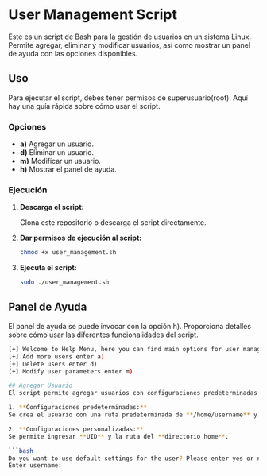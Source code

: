 # User Management Script

Este es un script de Bash para la gestión de usuarios en un sistema Linux. Permite agregar, eliminar y modificar usuarios, así como mostrar un panel de ayuda con las opciones disponibles.

## Uso

Para ejecutar el script, debes tener permisos de superusuario(root). Aquí hay una guía rápida sobre cómo usar el script.

### Opciones

- **a)** Agregar un usuario.
- **d)** Eliminar un usuario.
- **m)** Modificar un usuario.
- **h)** Mostrar el panel de ayuda.

### Ejecución

1. **Descarga el script:**

   Clona este repositorio o descarga el script directamente.

2. **Dar permisos de ejecución al script:**

   ```bash
   chmod +x user_management.sh
3. **Ejecuta el script:**
   
   ```bash
   sudo ./user_management.sh

## Panel de Ayuda
El panel de ayuda se puede invocar con la opción h). Proporciona detalles sobre cómo usar las diferentes funcionalidades del script.

   ```bash
   [+] Welcome to Help Menu, here you can find main options for user management tool:
   [+] Add more users enter a)
   [+] Delete users enter d)
   [+] Modify user parameters enter m)

## Agregar Usuario
El script permite agregar usuarios con configuraciones predeterminadas o personalizadas.

1. **Configuraciones predeterminadas:**
   Se crea el usuario con una ruta predeterminada de **/home/username** y shell **/bin/bash**.

2. **Configuraciones personalizadas:**
   Se permite ingresar **UID** y la ruta del **directorio home**.

   ```bash
   Do you want to use default settings for the user? Please enter yes or no:
   Enter username: 



